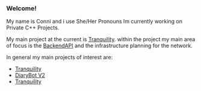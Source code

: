### Welcome!
My name is Conni and i use She/Her Pronouns
Im currently working on Private C++ Projects. 

My main project at the current is [Tranquility](https://github.com/The-name-Tranquility-is-already-taken). 
within the project my main area of focus is the [BackendAPI](https://github.com/The-name-Tranquility-is-already-taken/TranquilityServerAPI) and the infrastructure planning for the network.

In general my main projects of interest are:
- [Tranquility](https://github.com/The-name-Tranquility-is-already-taken)
- [DiaryBot V2](https://github.com/ConniBug/DiaryBot-V2)
- [Tranquility](https://github.com/The-name-Tranquility-is-already-taken)


<!--
**ConniTheKiwi/ConniTheKiwi** is a ✨ _special_ ✨ repository because its `README.md` (this file) appears on your GitHub profile.

Here are some ideas to get you started:

- 🔭 I’m currently working on ...
- 🌱 I’m currently learning ...
- 👯 I’m looking to collaborate on ...
- 🤔 I’m looking for help with ...
- 💬 Ask me about ...
- 📫 How to reach me: ...
- 😄 Pronouns: ...
- ⚡ Fun fact: ...
-->
